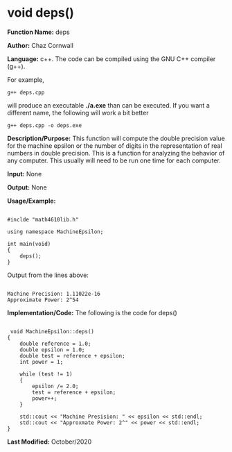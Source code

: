 # void deps()

**Function Name:**           deps

**Author:** Chaz Cornwall

**Language:** c++. The code can be compiled using the GNU C++ compiler (g++).

For example,

    g++ deps.cpp

will produce an executable **./a.exe** than can be executed. If you want a different name, the following will work a bit
better

    g++ deps.cpp -o deps.exe

**Description/Purpose:** This function will compute the double precision value for the machine epsilon or the number of digits
in the representation of real numbers in double precision. This is a function for analyzing the behavior of any computer. This
usually will need to be run one time for each computer.

**Input:** None

**Output:** None

**Usage/Example:**

<pre><code> 
#inclde "math4610lib.h" 

using namespace MachineEpsilon;

int main(void)
{
    deps();
}
</pre></code>

Output from the lines above:

<pre><code> 
Machine Precision: 1.11022e-16
Approximate Power: 2^54
</pre></code>

**Implementation/Code:** The following is the code for deps()

<pre><code>
 void MachineEpsilon::deps()
{
    double reference = 1.0;
    double epsilon = 1.0;
    double test = reference + epsilon;
    int power = 1;

    while (test != 1)
    {
        epsilon /= 2.0;
        test = reference + epsilon;
        power++;
    }

    std::cout << "Machine Presision: " << epsilon << std::endl;
    std::cout << "Approxmate Power: 2^" << power << std::endl;
}
</pre></code>

**Last Modified:** October/2020

